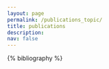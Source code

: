 ```yaml
---
layout: page
permalink: /publications_topic/
title: publications
description:
nav: false
---
```


<!-- _pages/publications.md -->
<div class="publications">

{% bibliography %}

</div>
